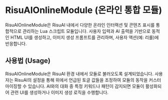# RisuAIOnlineModule (온라인 통합 모듈)

RisuAIOnlineModule은 RisuAI 내에서 다양한 온라인 인터랙션 및 콘텐츠 표시를 통합적으로 관리하는 Lua 스크립트 모듈입니다. 사용자 입력과 AI 출력을 기반으로 동적인 HTML UI를 생성하고, 이미지 생성 프롬프트를 관리하며, 사용자 액션(예: 리롤)에 반응합니다.

## 사용법 (Usage)

RisuAIOnlineModule은 RisuAI 환경 내에서 모듈로 불러오도록 설계되었습니다. 사용자는 RisuAI의 설정을 통해 위에서 언급된 토글 값들을 조정하여 모듈의 동작을 커스터마이징할 수 있습니다. AI와의 대화 중 특정 키워드나 패턴이 감지되면 모듈이 활성화되어 관련 UI를 생성하거나 이미지 생성 로직을 수행합니다.
